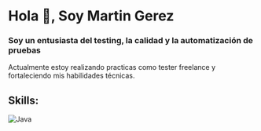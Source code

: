 # Hola 👋, Soy Martin Gerez
### Soy un entusiasta del testing, la calidad y la automatización de pruebas

Actualmente estoy realizando practicas como tester freelance y fortaleciendo mis habilidades técnicas.

## Skills:

![Java](https://img.shields.io/badge/Selenium-#43B02A?style=for-the-badge&logo=selenium&logoColor=white&labelColor=101010)</br>
